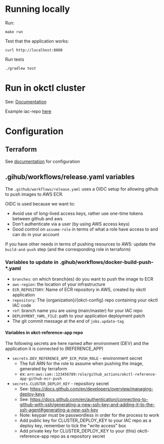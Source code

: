 # Running locally

Run:

```shell
make run
```

Test that the application works:
```shell
curl http://localhost:8080
```

Run tests
```shell
./gradlew test
```

# Run in okctl cluster

See: [Documentation](https://okctl.io/help/setup-reference-app/)

Example iac-repo [here](https://github.com/oslokommune/okctl-reference-iac)

# Configuration
## Terraform
See [documentation](tf/README.md) for configuration

## .gihub/workflows/release.yaml variables
The `.github/workflows/release.yaml` uses a OIDC setup for allowing github to push images to AWS ECR.

OIDC is used because we want to:
* Avoid use of long-lived access keys, rather use one-time tokens between github and aws
* Don't authenticate via a user (by using AWS access keys)
* Good control on `assume-role` in terms of what a role have access to and can do in your account

If you have other needs in terms of pushing resources to AWS: update the `build-and-push` step (and the corresponding role in terraform)

### Variables to update in .gihub/workflows/docker-build-push-*.yaml
* `branches`: on which branch(es) do you want to push the image to ECR
* `aws-region`: the location of your infrastructure
* `ECR_REPOSITORY`: Name of ECR repository in AWS, created by okctl application
* `repository`: The {organization}/{okct-config} repo containing your okctl IAC code
* `ref`: branch name you are using (main/master) for your IAC repo
* `DEPLOYMENT_YAML_FILE`: path to your application deployment patch
* The git commit message at the end of `jobs.update-tag`

#### Variables in okct-reference-app repo
The following secrets are here named after environment (DEV) and the application it is connected to (REFERENCE_APP)
* `secrets.DEV_REFERENCE_APP_ECR_PUSH_ROLE` - environment secret
    * The full ARN for the role to assume when pushing the image, generated by terraform
    * ex: `arn:aws:iam::123456789:role/github_actions/okctl-reference-app-github-ecr-push`
* `secrets.CLUSTER_DEPLOY_KEY` - repository secret
    * See: https://docs.github.com/en/developers/overview/managing-deploy-keys
    * See: https://docs.github.com/en/authentication/connecting-to-github-with-ssh/generating-a-new-ssh-key-and-adding-it-to-the-ssh-agent#generating-a-new-ssh-key
    * Note: keypair must be passwordless in order for the process to work
    * Add public key for CLUSTER_DEPLOY_KEY to your IAC repo as a deploy key, remember to tick the "write access" box
    * Add private key for CLUSTER_DEPLOY_KEY to your (this) okctl-reference-app repo as a repository secret
